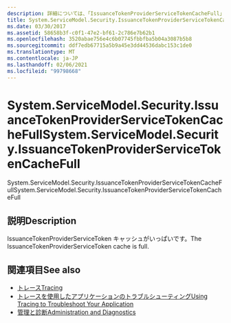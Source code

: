 ```yaml
---
description: 詳細については、「IssuanceTokenProviderServiceTokenCacheFull」を参照してください。
title: System.ServiceModel.Security.IssuanceTokenProviderServiceTokenCacheFull
ms.date: 03/30/2017
ms.assetid: 58658b3f-c0f1-47e2-bf61-2c786e7b62b1
ms.openlocfilehash: 3520abae756e4c6b07745fbbfba5b04a3087b5b8
ms.sourcegitcommit: ddf7edb67715a5b9a45e3dd44536dabc153c1de0
ms.translationtype: MT
ms.contentlocale: ja-JP
ms.lasthandoff: 02/06/2021
ms.locfileid: "99798668"
---
```

# <a name="systemservicemodelsecurityissuancetokenproviderservicetokencachefull"></a><span data-ttu-id="8e3ae-103">System.ServiceModel.Security.IssuanceTokenProviderServiceTokenCacheFull</span><span class="sxs-lookup"><span data-stu-id="8e3ae-103">System.ServiceModel.Security.IssuanceTokenProviderServiceTokenCacheFull</span></span>

<span data-ttu-id="8e3ae-104">System.ServiceModel.Security.IssuanceTokenProviderServiceTokenCacheFull</span><span class="sxs-lookup"><span data-stu-id="8e3ae-104">System.ServiceModel.Security.IssuanceTokenProviderServiceTokenCacheFull</span></span>  
  
## <a name="description"></a><span data-ttu-id="8e3ae-105">説明</span><span class="sxs-lookup"><span data-stu-id="8e3ae-105">Description</span></span>  

 <span data-ttu-id="8e3ae-106">IssuanceTokenProviderServiceToken キャッシュがいっぱいです。</span><span class="sxs-lookup"><span data-stu-id="8e3ae-106">The IssuanceTokenProviderServiceToken cache is full.</span></span>  
  
## <a name="see-also"></a><span data-ttu-id="8e3ae-107">関連項目</span><span class="sxs-lookup"><span data-stu-id="8e3ae-107">See also</span></span>

- [<span data-ttu-id="8e3ae-108">トレース</span><span class="sxs-lookup"><span data-stu-id="8e3ae-108">Tracing</span></span>](index.md)
- [<span data-ttu-id="8e3ae-109">トレースを使用したアプリケーションのトラブルシューティング</span><span class="sxs-lookup"><span data-stu-id="8e3ae-109">Using Tracing to Troubleshoot Your Application</span></span>](using-tracing-to-troubleshoot-your-application.md)
- [<span data-ttu-id="8e3ae-110">管理と診断</span><span class="sxs-lookup"><span data-stu-id="8e3ae-110">Administration and Diagnostics</span></span>](../index.md)
